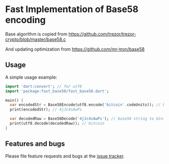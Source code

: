 # Fast Implementation of Base58 encoding

Base algorithm is copied from https://github.com/trezor/trezor-crypto/blob/master/base58.c

And updating optimization from https://github.com/mr-tron/base58

## Usage

A simple usage example:

```dart
import 'dart:convert'; // for utf8
import 'package:fast_base58/fast_base58.dart';

main() {
  var encodedStr = Base58Encode(utf8.encode('bitcoin'.codeUnits)); // Uint8List(raw bytes) to base58 string
  print(encodedStr); // 4jJc4sAwPs

  var decodedRaw = Base58Decode('4jJc4sAwPs'); // base58 string to Uint8List(raw bytes)
  print(utf8.decode(decodedRaw)); // bitcoin
}
```

## Features and bugs

Please file feature requests and bugs at the [issue tracker][tracker].

[tracker]: http://github.com/maoxs2/dart_fast_base58
